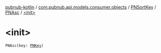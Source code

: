 [pubnub-kotlin](../../../index.md) / [com.pubnub.api.models.consumer.objects](../../index.md) / [PNSortKey](../index.md) / [PNAsc](index.md) / [&lt;init&gt;](./-init-.md)

# &lt;init&gt;

`PNAsc(key: `[`PNKey`](../../-p-n-key/index.md)`)`